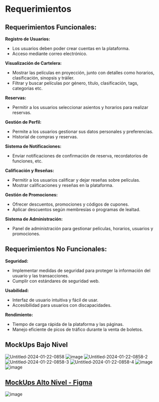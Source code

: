 # Requerimientos

## Requerimientos Funcionales:

**Registro de Usuarios:**

- Los usuarios deben poder crear cuentas en la plataforma.
- Acceso mediante correo electrónico.

**Visualización de Cartelera:**

- Mostrar las películas en proyección, junto con detalles como horarios, clasificación, sinopsis y tráiler.
- Filtrar y buscar películas por género, título, clasificación, tags, categorias etc.

**Reservas:**

- Permitir a los usuarios seleccionar asientos y horarios para realizar reservas.

**Gestión de Perfil:**

- Permite a los usuarios gestionar sus datos personales y preferencias.
- Historial de compras y reservas.

**Sistema de Notificaciones:**

- Enviar notificaciones de confirmación de reserva, recordatorios de funciones, etc.

**Calificación y Reseñas:**

- Permitir a los usuarios calificar y dejar reseñas sobre películas.
- Mostrar calificaciones y reseñas en la plataforma.

**Gestión de Promociones:**

- Ofrecer descuentos, promociones y códigos de cupones.
- Aplicar descuentos según membresías o programas de lealtad.

**Sistema de Administración:**

- Panel de administración para gestionar películas, horarios, usuarios y promociones.

## Requerimientos No Funcionales:

**Seguridad:**

- Implementar medidas de seguridad para proteger la información del usuario y las transacciones.
- Cumplir con estándares de seguridad web.

**Usabilidad:**

- Interfaz de usuario intuitiva y fácil de usar.
- Accesibilidad para usuarios con discapacidades.

**Rendimiento:**

- Tiempo de carga rápida de la plataforma y las páginas.
- Manejo eficiente de picos de tráfico durante la venta de boletos.


## MockUps Bajo Nivel
![Untitled-2024-01-22-0858](https://github.com/camilohreina/homeworks/assets/59514545/b8b7ed65-c13d-4abf-9cdb-1375cbba7812)
![image](https://github.com/camilohreina/homeworks/assets/59514545/2676b277-89dd-40c9-bda1-178b4f41fcd0)
![Untitled-2024-01-22-0858-2](https://github.com/camilohreina/homeworks/assets/59514545/b2d09a80-084e-4562-9145-e97107a3a6bd)
![Untitled-2024-01-22-0858-3](https://github.com/camilohreina/homeworks/assets/59514545/7fb68d43-1f0f-4ae5-a900-e39a73d363e1)
![Untitled-2024-01-22-0858-4](https://github.com/camilohreina/homeworks/assets/59514545/ca40270f-897c-4b93-a259-b34cf315925a)
![image](https://github.com/camilohreina/homeworks/assets/59514545/7960510d-bd47-4a4c-bba2-b64a3ba7204a)
![image](https://github.com/camilohreina/homeworks/assets/59514545/5afd0c38-2433-4b11-beed-a0793b2c6f0d)

## [MockUps Alto Nivel - Figma](https://www.figma.com/file/60ldf4eqIugvoevAlXAjTf/Untitled?type=design&node-id=0%3A1&mode=design&t=oNj5f8gyYbgMA43G-1)

![image](https://github.com/camilohreina/homeworks/assets/59514545/30706819-4b04-4294-8dc2-1e94b3b758e7)


